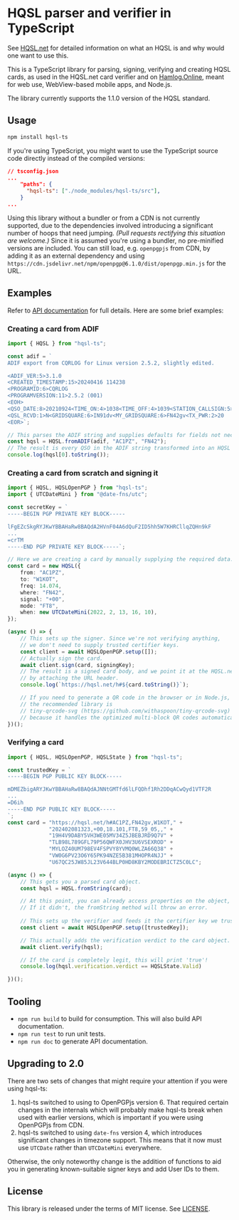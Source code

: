 # HQSL parser and verifier in TypeScript

See [HQSL.net](https://hqsl.net/) for detailed information on what an HQSL is and why would one want to use this.

This is a TypeScript library for parsing, signing, verifying and creating HQSL cards, as used in the HQSL.net card verifier and on [Hamlog.Online](https://hamlog.online/), meant for web use, WebView-based mobile apps, and Node.js.

The library currently supports the 1.1.0 version of the HQSL standard.

## Usage

```bash
npm install hqsl-ts
```

If you're using TypeScript, you might want to use the TypeScript source code directly instead of the compiled versions:

```json
// tsconfig.json
...
    "paths": {
      "hqsl-ts": ["./node_modules/hqsl-ts/src"],
    }
...
```

Using this library without a bundler or from a CDN is not currently supported, due to the dependencies involved introducing a significant number of hoops that need jumping. *(Pull requests rectifying this situation are welcome.)* Since it is assumed you're using a bundler, no pre-minified versions are included. You can still load, e.g. `openpgpjs` from CDN, by adding it as an external dependency and using `https://cdn.jsdelivr.net/npm/openpgp@6.1.0/dist/openpgp.min.js` for the URL.

## Examples

Refer to [API documentation](https://hamlog-online.github.io/hqsl-ts/) for full details. Here are some brief examples:

### Creating a card from ADIF

```typescript
import { HQSL } from "hqsl-ts";

const adif = `
ADIF export from CQRLOG for Linux version 2.5.2, slightly edited.

<ADIF_VER:5>3.1.0
<CREATED_TIMESTAMP:15>20240416 114238
<PROGRAMID:6>CQRLOG
<PROGRAMVERSION:11>2.5.2 (001)
<EOH>
<QSO_DATE:8>20210924<TIME_ON:4>1038<TIME_OFF:4>1039<STATION_CALLSIGN:5>AC1PZ<CALL:6>EA2ESN<MODE:3>FT8<FREQ:7>28.0759<BAND:3>10M<RST_SENT:3>-06<RST_RCVD:3>-13<QSL_SENT:1>N
<QSL_RCVD:1>N<GRIDSQUARE:6>IN91dv<MY_GRIDSQUARE:6>FN42gv<TX_PWR:2>20
<EOR>`; 

// This parses the ADIF string and supplies defaults for fields not necessarily included.
const hqsl = HQSL.fromADIF(adif, "AC1PZ", "FN42");
// The result is every QSO in the ADIF string transformed into an HQSL object:
console.log(hqsl[0].toString());

```

### Creating a card from scratch and signing it

```typescript
import { HQSL, HQSLOpenPGP } from "hqsl-ts";
import { UTCDateMini } from "@date-fns/utc";

const secretKey = `
-----BEGIN PGP PRIVATE KEY BLOCK-----

lFgEZcSkgRYJKwYBBAHaRw8BAQdA2HVnF04A6dQuF2ID5hh5W7KHRCllqZQHn9kF
...
=crTM
-----END PGP PRIVATE KEY BLOCK-----`;

// Here we are creating a card by manually supplying the required data.
const card = new HQSL({
    from: "AC1PZ",
    to: "W1KOT",
    freq: 14.074,
    where: "FN42",
    signal: "+00",
    mode: "FT8",
    when: new UTCDateMini(2022, 2, 13, 16, 10),
});

(async () => {
    // This sets up the signer. Since we're not verifying anything,
    // we don't need to supply trusted certifier keys.
    const client = await HQSLOpenPGP.setup([]);
    // Actually sign the card.
    await client.sign(card, signingKey);
    // The result is a signed card body, and we point it at the HQSL.net verifier
    // by attaching the URL header.
    console.log(`https://hqsl.net/h#${card.toString()}`);

    // If you need to generate a QR code in the browser or in Node.js,
    // the recommended library is
    // tiny-qrcode-svg (https://github.com/withaspoon/tiny-qrcode-svg)
    // because it handles the optimized multi-block QR codes automatically.
})();

```

### Verifying a card

```typescript
import { HQSL, HQSLOpenPGP, HQSLState } from "hqsl-ts";

const trustedKey = `
-----BEGIN PGP PUBLIC KEY BLOCK-----

mDMEZbigARYJKwYBBAHaRw8BAQdAJNNtGMTfd6lLFQDhf1Rh2DDqACwQyd1VTF2R
...
=D6ih
-----END PGP PUBLIC KEY BLOCK-----
`;
const card = "https://hqsl.net/h#AC1PZ,FN42gv,W1KOT," +
             "202402081323,+00,18.101,FT8,59_05,," + 
             "19H4V9DABY5VH3WE05MV34Z5JBEBJRD9Q7V" + 
             "TLB98L789GFL79P56QWFX0JHV3U6VSEXROD" + 
             "MYLOZ40UM798EV4FSPVY8YVMQ0WLZA66Q38" + 
             "VW0G6PV23O6Y65PK94NZE5B381MHOPR4NJJ" +
             "U67QC25JW85JL23V644BLP0HD8KBY2MODEBRICTZ5C0LC";

(async () => {
    // This gets you a parsed card object.
    const hqsl = HQSL.fromString(card);

    // At this point, you can already access properties on the object, if it got parsed correctly.
    // If it didn't, the fromString method will throw an error.
    
    // This sets up the verifier and feeds it the certifier key we trust.
    const client = await HQSLOpenPGP.setup([trustedKey]);

    // This actually adds the verification verdict to the card object.
    await client.verify(hqsl);

    // If the card is completely legit, this will print 'true'!
    console.log(hqsl.verification.verdict == HQSLState.Valid)

})();
```

## Tooling

+ `npm run build` to build for consumption. This will also build API documentation.
+ `npm run test` to run unit tests.
+ `npm run doc` to generate API documentation.

## Upgrading to 2.0

There are two sets of changes that might require your attention if you were using hqsl-ts:

1. hqsl-ts switched to using to OpenPGPjs version 6. That required certain changes in the internals which will probably make hqsl-ts break when used with earlier versions, which is important if you were using OpenPGPjs from CDN.
2. hqsl-ts switched to using `date-fns` version 4, which introduces significant changes in timezone support. This means that it now must use `UTCDate` rather than `UTCDateMini` everywhere.

Otherwise, the only noteworthy change is the addition of functions to aid you in generating known-suitable signer keys and add User IDs to them.

## License

This library is released under the terms of MIT license. See [LICENSE](LICENSE).
